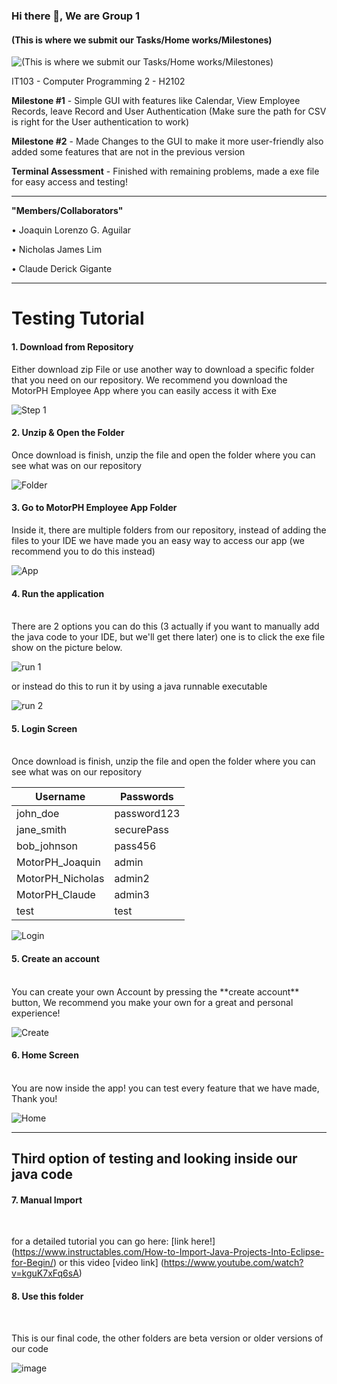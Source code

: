 ### Hi there 👋, We are Group 1
#### (This is where we submit our Tasks/Home works/Milestones)
![(This is where we submit our Tasks/Home works/Milestones)](https://private-user-images.githubusercontent.com/125250527/311802166-e38d536c-37ad-4854-820c-ce5da5ce5201.png?jwt=eyJhbGciOiJIUzI1NiIsInR5cCI6IkpXVCJ9.eyJpc3MiOiJnaXRodWIuY29tIiwiYXVkIjoicmF3LmdpdGh1YnVzZXJjb250ZW50LmNvbSIsImtleSI6ImtleTUiLCJleHAiOjE3MTAxNzc4ODUsIm5iZiI6MTcxMDE3NzU4NSwicGF0aCI6Ii8xMjUyNTA1MjcvMzExODAyMTY2LWUzOGQ1MzZjLTM3YWQtNDg1NC04MjBjLWNlNWRhNWNlNTIwMS5wbmc_WC1BbXotQWxnb3JpdGhtPUFXUzQtSE1BQy1TSEEyNTYmWC1BbXotQ3JlZGVudGlhbD1BS0lBVkNPRFlMU0E1M1BRSzRaQSUyRjIwMjQwMzExJTJGdXMtZWFzdC0xJTJGczMlMkZhd3M0X3JlcXVlc3QmWC1BbXotRGF0ZT0yMDI0MDMxMVQxNzE5NDVaJlgtQW16LUV4cGlyZXM9MzAwJlgtQW16LVNpZ25hdHVyZT04MmZlNGI3MzhkMmE5MjAxNTkzOGZjNDIyYzAzMmQzYjk0Y2UxODg4ODllMzE0NzU0N2YxM2JlMTEyMmI5OWViJlgtQW16LVNpZ25lZEhlYWRlcnM9aG9zdCZhY3Rvcl9pZD0wJmtleV9pZD0wJnJlcG9faWQ9MCJ9.N7JxhZCOJ_9Mp6intylc6T1EPk-4AYTAYQwIoGko4jI)

IT103 - Computer Programming 2 - H2102

**Milestone #1** - Simple GUI with features like Calendar, View Employee Records, leave Record and User Authentication (Make sure the path for CSV is right for the User authentication to work)

**Milestone #2**  - Made Changes to the GUI to make it more user-friendly also added some features that are not in the previous version

**Terminal Assessment** - Finished with remaining problems, made a exe file for easy access and testing!

---------------------------------------------------------------------------------------------------------------------------------------------------------------------------------------------------------------------------------

**"Members/Collaborators"**

• Joaquin Lorenzo G. Aguilar

• Nicholas James Lim

• Claude Derick Gigante


---------------------------------------------------------------------------------------------------------------------------------------------------------------------------------------------------------------------------------

<h1>Testing Tutorial</h1>

<H4> 1. Download from Repository </H4>
 Either download zip File or use another way to download a specific folder that you need on our repository. We recommend you download the MotorPH Employee App where you can easily access it with Exe <br />

![Step 1](https://github.com/esphome/esphome/assets/125250527/7bc47743-50d4-495f-8608-a9f7162a2c1f)



<H4> 2. Unzip & Open the Folder </H4>
Once download is finish, unzip the file and open the folder where you can see what was on our repository <br />


![Folder](https://github.com/StuffedCrustPotato/IT103-CP2-Group-1/assets/125250527/6e3dd13f-757d-49ae-ad00-f15ba05ff350)



<H4> 3. Go to MotorPH Employee App Folder </H4>
Inside it, there are multiple folders from our repository, instead of adding the files to your IDE we have made you an easy way to access our app (we recommend you to do this instead) <br />

![App](https://github.com/StuffedCrustPotato/IT103-CP2-Group-1/assets/125250527/98d4d6ad-93df-4b4d-9f2e-81c13ece6d1b)


<H4> 4. Run the application </H4><br />
There are 2 options you can do this (3 actually if you want to manually add the java code to your IDE, but we'll get there later) one is to click the exe file show on the picture below. <br />

![run 1](https://github.com/StuffedCrustPotato/IT103-CP2-Group-1/assets/125250527/bf5e8e4c-0c55-4340-9271-7b6409de7dfd)

or instead do this to run it by using a java runnable executable <br />

![run 2](https://github.com/StuffedCrustPotato/IT103-CP2-Group-1/assets/125250527/17cd4214-f4a9-4a63-bfbc-7f41d752fc71)


<H4> 5. Login Screen </H4><br />
Once download is finish, unzip the file and open the folder where you can see what was on our repository <br />

| Username  | Passwords |
| --------- | --------- |
| john_doe  |password123|
| jane_smith|securePass|
|bob_johnson| pass456 |
|MotorPH_Joaquin| admin |
|MotorPH_Nicholas|admin2 |
|MotorPH_Claude|admin3|
| test|test  |


![Login](https://github.com/StuffedCrustPotato/IT103-CP2-Group-1/assets/125250527/12c0c29d-a645-4d9a-8d89-d5f4289bd2b0)


<H4> 5. Create an account </H4><br />
You can create your own Account by pressing the **create account** button, We recommend you make your own for a great and personal experience! <br />

![Create](https://github.com/StuffedCrustPotato/IT103-CP2-Group-1/assets/125250527/c0dad647-87c2-4fd8-85f1-a6935f4a60b4)


<H4> 6. Home Screen </H4><br />
You are now inside the app! you can test every feature that we have made, Thank you! 

![Home](https://github.com/StuffedCrustPotato/IT103-CP2-Group-1/assets/125250527/775d199f-0ace-401c-949f-ac43a7b7adf8)

---------------------------------------------------------------------------------------------------------------------------------------------------------------------------------------------------------------------------
<H2> Third option of testing and looking inside our java code</H2>

<H4> 7. Manual Import </H4><br />

for a detailed tutorial you can go here: [link here!] (https://www.instructables.com/How-to-Import-Java-Projects-Into-Eclipse-for-Begin/) or this video [video link] (https://www.youtube.com/watch?v=kguK7xFq6sA)

<H4> 8. Use this folder </H4><br />

This is our final code, the other folders are beta version or older versions of our code

![image](https://github.com/StuffedCrustPotato/IT103-CP2-Group-1/assets/125250527/20a1347e-d103-4d4a-bc89-127bf1c8307d)

